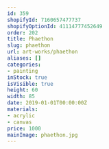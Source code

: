 ```yaml
---
id: 359
shopifyId: 7160657477737
shopifyOptionId: 41114777452649
order: 202
title: Phaethon
slug: phaethon
url: art-works/phaethon
aliases: []
categories:
- painting
inStock: true
isVisible: true
height: 60
width: 85
date: 2019-01-01T00:00:00Z
materials:
- acrylic
- canvas
price: 1000
mainImage: phaethon.jpg
---
```

